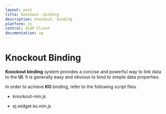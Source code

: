 ```yaml
---
layout: post
title: knockout--binding
description: knockout  binding
platform: js
control: OLAP Client
documentation: ug
---
```


# Knockout  Binding

**Knockout binding** system provides a concise and powerful way to link data to the **UI**. It is generally easy and obvious to bind to simple data properties.

In order to achieve **KO** binding, refer to the following script files.

* knockout-min.js

* ej.widget.ko.min.js



